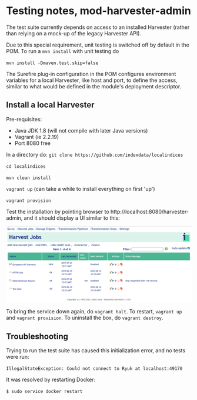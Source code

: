 # Testing notes, mod-harvester-admin

The test suite currently depends on access to an installed Harvester (rather than relying on a mock-up of the legacy
Harvester API).

Due to this special requirement, unit testing is switched off by default in the POM. To run a `mvn install` with unit testing do

`mvn install -Dmaven.test.skip=false`

The Surefire plug-in configuration in the POM configures environment variables for a local Harvester, like host and port, to define the
access, similar to what would be defined in the module's deployment descriptor. 

## Install a local Harvester

Pre-requisites:

- Java JDK 1.8 (will not compile with later Java versions)
- Vagrant (ie 2.2.19)
- Port 8080 free

In a directory do:
`git clone https://github.com/indexdata/localindices`

`cd localindices`

`mvn clean install`

`vagrant up` (can take a while to install everything on first 'up')

`vagrant provision`

Test the installation by pointing browser to http://localhost:8080/harvester-admin, and it should display a UI similar
to this:

![Legacy admin UI](harvest-admin-ui.png)

To bring the service down again, do `vagrant halt`. To restart, `vagrant up` and `vagrant provision`. To uninstall the
box, do `vagrant destroy`.

## Troubleshooting

Trying to run the test suite has caused this initialization error, and no tests were run: 

`IllegalStateException: Could not connect to Ryuk at localhost:49170`

It was resolved by restarting Docker:

`$ sudo service docker restart`
